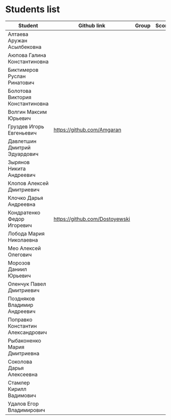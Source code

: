 # Students list

| Student                           | Github link                                 | Group | Score |
| --------------------------------- | ------------------------------------------- | ------| ------|
| Алтаева Аружан Асылбековна        |                                             |       |       |
| Аюпова Галина Константиновна      |                                             |       |       |
| Биктимеров Руслан Ринатович       |                                             |       |       |
| Болотова Виктория Константиновна  |                                             |       |       |
| Волгин Максим Юрьевич             |                                             |       |       |
| Груздев Игорь Евгеньевич          | https://github.com/Amgaran                  |       |       |
| Давлетшин Дмитрий Эдуардович      |                                             |       |       |
| Зырянов Никита Андреевич          |                                             |       |       |
| Клопов Алексей Дмитриевич         |                                             |       |       |
| Клочко Дарья Андреевна            |                                             |       |       |
| Кондратенко Федор Игоревич        | https://github.com/Dostoyewski              |       |       |
| Лобода Мария Николаевна           |                                             |       |       |
| Мео Алексей Олегович              |                                             |       |       |
| Морозов Даниил Юрьевич            |                                             |       |       |
| Оленчук Павел Дмитриевич          |                                             |       |       |
| Поздняков Владимир Андреевич      |                                             |       |       |
| Поправко Константин Александрович |                                             |       |       |
| Рыбаконенко Мария Дмитриевна      |                                             |       |       |
| Соколова Дарья Алексеевна         |                                             |       |       |
| Стамлер Кирилл Вадимович          |                                             |       |       |
| Удалов Егор Владимирович          |                                             |       |       |
